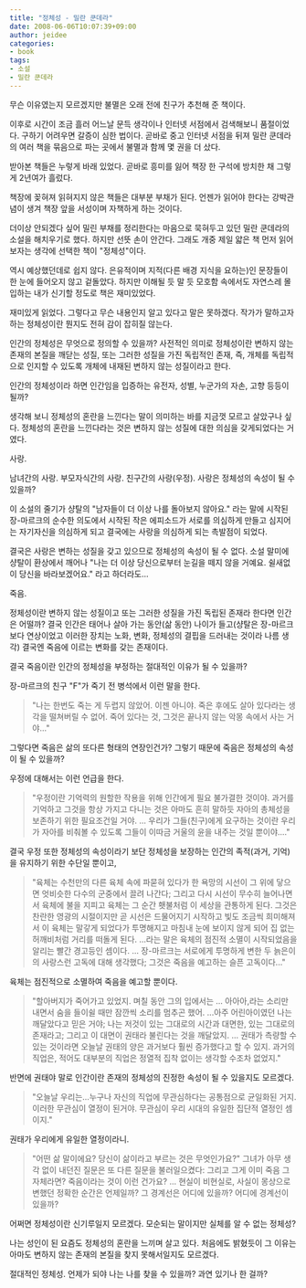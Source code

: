 ```yaml
---
title: "정체성 - 밀란 쿤데라"
date: 2008-06-06T10:07:39+09:00
author: jeidee
categories:
- book
tags:
- 소설
- 밀란 쿤데라
---
```


 무슨 이유였는지 모르겠지만 불멸은 오래 전에 친구가 추천해 준 책이다.

 이후로 시간이 조금 흘러 어느날 문득 생각이나 인터넷 서점에서 검색해보니 품절이었다. 구하기 어려우면 갈증이 심한 법이다. 곧바로 중고 인터넷 서점을 뒤져 밀란 쿤데라의 여러 책을 묶음으로 파는 곳에서 불멸과 함께 몇 권을 더 샀다.

 받아본 책들은 누렇게 바래 있었다. 곧바로 흥미를 잃어 책장 한 구석에 방치한 채 그렇게 2년여가 흘렀다.

 책장에 꽂혀져 읽혀지지 않은 책들은 대부분 부채가 된다. 언젠가 읽어야 한다는 강박관념이 생겨 책장 앞을 서성이며 자책하게 하는 것이다.

 더이상 안되겠다 싶어 밀린 부채를 정리한다는 마음으로 묵혀두고 있던 밀란 쿤데라의 소설을 해치우기로 했다. 하지만 선뜻 손이 안간다. 그래도 개중 제일 얇은 책 먼저 읽어보자는 생각에 선택한 책이 "정체성"이다.

 역시 예상했던데로 쉽지 않다. 은유적이며 지적(다른 배경 지식을 요하는)인 문장들이 한 눈에 들어오지 않고 겉돌았다. 하지만 이해될 듯 말 듯 모호함 속에서도 자연스레 몰입하는 내가 신기할 정도로 책은 재미있었다.

 재미있게 읽었다. 그렇다고 무슨 내용인지 알고 있다고 말은 못하겠다. 작가가 말하고자 하는 정체성이란 뭔지도 전혀 감이 잡히질 않는다.

 인간의 정체성은 무엇으로 정의할 수 있을까? 사전적인 의미로 정체성이란 변하지 않는 존재의 본질을 깨닫는 성질, 또는 그러한 성질을 가진 독립적인 존재, 즉, 개체를 독립적으로 인지할 수 있도록 개체에 내재된 변하지 않는 성질이라고 한다.

 인간의 정체성이라 하면 인간임을 입증하는 유전자, 성별, 누군가의 자손, 고향 등등이 될까?

 생각해 보니 정체성의 혼란을 느낀다는 말이 의미하는 바를 지금껏 모르고 살았구나 싶다. 정체성의 혼란을 느낀다라는 것은 변하지 않는 성질에 대한 의심을 갖게되었다는 거였다.

 사랑.

 남녀간의 사랑. 부모자식간의 사랑. 친구간의 사랑(우정). 사랑은 정체성의 속성이 될 수 있을까?

 이 소설의 줄기가 샹탈의 "남자들이 더 이상 나를 돌아보지 않아요." 라는 말에 시작된 장-마르크의 순수한 의도에서 시작된 작은 에피소드가 서로를 의심하게 만들고 심지어는 자기자신을 의심하게 되고 결국에는 사랑을 의심하게 되는 촉발점이 되었다.

 결국은 사랑은 변하는 성질을 갖고 있으므로 정체성의 속성이 될 수 없다. 소설 말미에 샹탈이 환상에서 깨어나 "나는 더 이상 당신으로부터 눈길을 떼지 않을 거예요. 쉴새없이 당신을 바라보겠어요." 라고 하더라도...

 죽음.

 정체성이란 변하지 않는 성질이고 또는 그러한 성질을 가진 독립된 존재라 한다면 인간은 어떨까? 결국 인간은 태어나 살아 가는 동안(삶 동안) 나이가 들고(샹탈은 장-마르크보다 연상이었고 이러한 장치는 노화, 변화, 정체성의 결핍을 드러내는 것이라 나름 생각) 결국엔 죽음에 이르는 변화를 갖는 존재이다.

 결국 죽음이란 인간의 정체성을 부정하는 절대적인 이유가 될 수 있을까?

 장-마르크의 친구 "F"가 죽기 전 병석에서 이런 말을 한다.

>"나는 한번도 죽는 게 두렵지 않았어. 이젠 아니야. 죽은 후에도 살아 있다라는 생각을 떨쳐버릴 수 없어. 죽어 있다는 것, 그것은 끝나지 않는 악몽 속에서 사는 거야..."

 그렇다면 죽음은 삶의 또다른 형태의 연장인건가? 그렇기 때문에 죽음은 정체성의 속성이 될 수 있을까?

 우정에 대해서는 이런 언급을 한다.

>"우정이란 기억력의 원할한 작용을 위해 인간에게 필요 불가결한 것이야. 과거를 기억하고 그것을 항상 가지고 다니는 것은 아마도 흔히 말하듯 자아의 총체성을 보존하기 위한 필요조건일 거야. ... 우리가 그들(친구)에게 요구하는 것이란 우리가 자아를 비춰볼 수 있도록 그들이 이따금 거울의 윤을 내주는 것일 뿐이야...."

 결국 우정 또한 정체성의 속성이라기 보단 정체성을 보장하는 인간의 족적(과거, 기억)을 유지하기 위한 수단일 뿐이고,

>"육체는 수천만의 다른 육체 속에 파묻혀 있다가 한 욕망의 시선이 그 위에 닿으면 엇비슷한 다수의 군중에서 끌려 나간다; 그리고 다시 시선이 무수히 늘어나면서 육체에 불을 지피고 육체는 그 순간 횃불처럼 이 세상을 관통하게 된다. 그것은 찬란한 영광의 시절이지만 곧 시선은 드물어지기 시작하고 빛도 조금씩 희미해져서 이 육체는 말갛게 되었다가 투명해지고 마침내 눈에 보이지 않게 되어 집 없는 허깨비처럼 거리를 떠돌게 된다. ...라는 말은 육체의 점진적 소멸이 시작되었음을 알리는 빨간 경고등인 셈이다.
...
장-마르크는 서로에게 투명하게 변한 두 늙은이의 사랑스런 고독에 대해 생각했다; 그것은 죽음을 예고하는 슬픈 고독이다..."

 육체는 점진적으로 소멸하여 죽음을 예고할 뿐이다.

>"할아버지가 죽어가고 있었지. 며칠 동안 그의 입에서는 ... 아아아,라는 소리만 내면서 숨을 들이쉴 때만 잠깐씩 소리를 멈추곤 했어.
...아주 어린아이였던 나는 깨달았다고 믿은 거야; 나는 저것이 있는 그대로의 시간과 대면한, 있는 그대로의 존재라고; 그리고 이 대면이 권태라 불린다는 것을 깨달았지.
...
권태가 측량할 수 있는 것이라면 오늘날 권태의 양은 과거보다 훨씬 증가했다고 할 수 있지. 과거의 직업은, 적어도 대부분의 직업은 정열적 집착 없이는 생각할 수조차 없었지."

 반면에 권태야 말로 인간이란 존재의 정체성의 진정한 속성이 될 수 있을지도 모르겠다.

>"오늘날 우리는...누구나 자신의 직업에 무관심하다는 공통점으로 균일화된 거지. 이러한 무관심이 열정이 된거야. 무관심이 우리 시대의 유일한 집단적 열정인 셈이지."

 권태가 우리에게 유일한 열정이라니.

>"어떤 삶 말이에요? 당신이 삶이라고 부르는 것은 무엇인가요?"
그녀가 아무 생각 없이 내던진 질문은 또 다른 질문을 불러일으켰다: 그리고 그게 이미 죽음 그 자체라면? 죽음이라는 것이 이런 건가요?
...
현실이 비현실로, 사실이 몽상으로 변했던 정확한 순간은 언제일까? 그 경계선은 어디에 있을까? 어디에 경계선이 있을까?

 어쩌면 정체성이란 신기루일지 모르겠다. 모순되는 말이지만 실체를 알 수 없는 정체성?

 나는 성인이 된 요즘도 정체성의 혼란을 느끼며 살고 있다. 처음에도 밝혔듯이 그 이유는 아마도 변하지 않는 존재의 본질을 찾지 못해서일지도 모르겠다.

 절대적인 정체성. 언제가 되야 나는 나를 찾을 수 있을까? 과연 있기나 한 걸까?